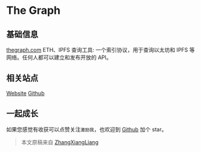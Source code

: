 # The Graph

## 基础信息

[thegraph.com](https://thegraph.com) ETH、IPFS 查询工具: 一个索引协议，用于查询以太坊和 IPFS 等网络。任何人都可以建立和发布开放的 API。

## 相关站点

[Website](https://thegraph.com)
[Github](https://github.com/graphprotocol/graph-cli)

## 一起成长

如果您感觉有收获可以点赞关注`激励我`，也欢迎到 [Github](https://github.com/zhangxiangliang/blockchain-101) 加个 star。

> 本文原稿来自 [ZhangXiangLiang](https://github.com/zhangxiangliang)
